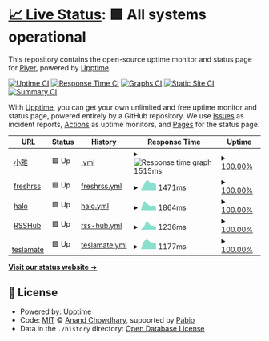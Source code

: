 # [📈 Live Status](https://Plyer.github.io/upptime): <!--live status--> **🟩 All systems operational**

This repository contains the open-source uptime monitor and status page for [Plyer](https://Plyer.github.io/upptime), powered by [Upptime](https://github.com/upptime/upptime).

[![Uptime CI](https://github.com/Plyer/upptime/workflows/Uptime%20CI/badge.svg)](https://github.com/Plyer/upptime/actions?query=workflow%3A%22Uptime+CI%22)
[![Response Time CI](https://github.com/Plyer/upptime/workflows/Response%20Time%20CI/badge.svg)](https://github.com/Plyer/upptime/actions?query=workflow%3A%22Response+Time+CI%22)
[![Graphs CI](https://github.com/Plyer/upptime/workflows/Graphs%20CI/badge.svg)](https://github.com/Plyer/upptime/actions?query=workflow%3A%22Graphs+CI%22)
[![Static Site CI](https://github.com/Plyer/upptime/workflows/Static%20Site%20CI/badge.svg)](https://github.com/Plyer/upptime/actions?query=workflow%3A%22Static+Site+CI%22)
[![Summary CI](https://github.com/Plyer/upptime/workflows/Summary%20CI/badge.svg)](https://github.com/Plyer/upptime/actions?query=workflow%3A%22Summary+CI%22)

With [Upptime](https://upptime.js.org), you can get your own unlimited and free uptime monitor and status page, powered entirely by a GitHub repository. We use [Issues](https://github.com/Plyer/upptime/issues) as incident reports, [Actions](https://github.com/Plyer/upptime/actions) as uptime monitors, and [Pages](https://Plyer.github.io/upptime) for the status page.

<!--start: status pages-->
<!-- This summary is generated by Upptime (https://github.com/upptime/upptime) -->
<!-- Do not edit this manually, your changes will be overwritten -->
<!-- prettier-ignore -->
| URL | Status | History | Response Time | Uptime |
| --- | ------ | ------- | ------------- | ------ |
| <img alt="" src="https://icons.duckduckgo.com/ip3/xiaoya.flyago.cn.ico" height="13"> [小雅](https://xiaoya.flyago.cn) | 🟩 Up | [.yml](https://github.com/Plyer/uptime/commits/HEAD/history/.yml) | <details><summary><img alt="Response time graph" src="./graphs//response-time-week.png" height="20"> 1515ms</summary><br><a href="https://Plyer.github.io/uptime6/history/"><img alt="Response time 1515" src="https://img.shields.io/endpoint?url=https%3A%2F%2Fraw.githubusercontent.com%2FPlyer%2Fuptime%2FHEAD%2Fapi%2F%2Fresponse-time.json"></a><br><a href="https://Plyer.github.io/uptime6/history/"><img alt="24-hour response time 1515" src="https://img.shields.io/endpoint?url=https%3A%2F%2Fraw.githubusercontent.com%2FPlyer%2Fuptime%2FHEAD%2Fapi%2F%2Fresponse-time-day.json"></a><br><a href="https://Plyer.github.io/uptime6/history/"><img alt="7-day response time 1515" src="https://img.shields.io/endpoint?url=https%3A%2F%2Fraw.githubusercontent.com%2FPlyer%2Fuptime%2FHEAD%2Fapi%2F%2Fresponse-time-week.json"></a><br><a href="https://Plyer.github.io/uptime6/history/"><img alt="30-day response time 1515" src="https://img.shields.io/endpoint?url=https%3A%2F%2Fraw.githubusercontent.com%2FPlyer%2Fuptime%2FHEAD%2Fapi%2F%2Fresponse-time-month.json"></a><br><a href="https://Plyer.github.io/uptime6/history/"><img alt="1-year response time 1515" src="https://img.shields.io/endpoint?url=https%3A%2F%2Fraw.githubusercontent.com%2FPlyer%2Fuptime%2FHEAD%2Fapi%2F%2Fresponse-time-year.json"></a></details> | <details><summary><a href="https://Plyer.github.io/uptime6/history/">100.00%</a></summary><a href="https://Plyer.github.io/uptime6/history/"><img alt="All-time uptime 100.00%" src="https://img.shields.io/endpoint?url=https%3A%2F%2Fraw.githubusercontent.com%2FPlyer%2Fuptime%2FHEAD%2Fapi%2F%2Fuptime.json"></a><br><a href="https://Plyer.github.io/uptime6/history/"><img alt="24-hour uptime 100.00%" src="https://img.shields.io/endpoint?url=https%3A%2F%2Fraw.githubusercontent.com%2FPlyer%2Fuptime%2FHEAD%2Fapi%2F%2Fuptime-day.json"></a><br><a href="https://Plyer.github.io/uptime6/history/"><img alt="7-day uptime 100.00%" src="https://img.shields.io/endpoint?url=https%3A%2F%2Fraw.githubusercontent.com%2FPlyer%2Fuptime%2FHEAD%2Fapi%2F%2Fuptime-week.json"></a><br><a href="https://Plyer.github.io/uptime6/history/"><img alt="30-day uptime 100.00%" src="https://img.shields.io/endpoint?url=https%3A%2F%2Fraw.githubusercontent.com%2FPlyer%2Fuptime%2FHEAD%2Fapi%2F%2Fuptime-month.json"></a><br><a href="https://Plyer.github.io/uptime6/history/"><img alt="1-year uptime 100.00%" src="https://img.shields.io/endpoint?url=https%3A%2F%2Fraw.githubusercontent.com%2FPlyer%2Fuptime%2FHEAD%2Fapi%2F%2Fuptime-year.json"></a></details>
| <img alt="" src="https://icons.duckduckgo.com/ip3/freshrss.flyago.cn.ico" height="13"> [freshrss](https://freshrss.flyago.cn) | 🟩 Up | [freshrss.yml](https://github.com/Plyer/uptime/commits/HEAD/history/freshrss.yml) | <details><summary><img alt="Response time graph" src="./graphs/freshrss/response-time-week.png" height="20"> 1471ms</summary><br><a href="https://Plyer.github.io/uptime6/history/freshrss"><img alt="Response time 1471" src="https://img.shields.io/endpoint?url=https%3A%2F%2Fraw.githubusercontent.com%2FPlyer%2Fuptime%2FHEAD%2Fapi%2Ffreshrss%2Fresponse-time.json"></a><br><a href="https://Plyer.github.io/uptime6/history/freshrss"><img alt="24-hour response time 1471" src="https://img.shields.io/endpoint?url=https%3A%2F%2Fraw.githubusercontent.com%2FPlyer%2Fuptime%2FHEAD%2Fapi%2Ffreshrss%2Fresponse-time-day.json"></a><br><a href="https://Plyer.github.io/uptime6/history/freshrss"><img alt="7-day response time 1471" src="https://img.shields.io/endpoint?url=https%3A%2F%2Fraw.githubusercontent.com%2FPlyer%2Fuptime%2FHEAD%2Fapi%2Ffreshrss%2Fresponse-time-week.json"></a><br><a href="https://Plyer.github.io/uptime6/history/freshrss"><img alt="30-day response time 1471" src="https://img.shields.io/endpoint?url=https%3A%2F%2Fraw.githubusercontent.com%2FPlyer%2Fuptime%2FHEAD%2Fapi%2Ffreshrss%2Fresponse-time-month.json"></a><br><a href="https://Plyer.github.io/uptime6/history/freshrss"><img alt="1-year response time 1471" src="https://img.shields.io/endpoint?url=https%3A%2F%2Fraw.githubusercontent.com%2FPlyer%2Fuptime%2FHEAD%2Fapi%2Ffreshrss%2Fresponse-time-year.json"></a></details> | <details><summary><a href="https://Plyer.github.io/uptime6/history/freshrss">100.00%</a></summary><a href="https://Plyer.github.io/uptime6/history/freshrss"><img alt="All-time uptime 100.00%" src="https://img.shields.io/endpoint?url=https%3A%2F%2Fraw.githubusercontent.com%2FPlyer%2Fuptime%2FHEAD%2Fapi%2Ffreshrss%2Fuptime.json"></a><br><a href="https://Plyer.github.io/uptime6/history/freshrss"><img alt="24-hour uptime 100.00%" src="https://img.shields.io/endpoint?url=https%3A%2F%2Fraw.githubusercontent.com%2FPlyer%2Fuptime%2FHEAD%2Fapi%2Ffreshrss%2Fuptime-day.json"></a><br><a href="https://Plyer.github.io/uptime6/history/freshrss"><img alt="7-day uptime 100.00%" src="https://img.shields.io/endpoint?url=https%3A%2F%2Fraw.githubusercontent.com%2FPlyer%2Fuptime%2FHEAD%2Fapi%2Ffreshrss%2Fuptime-week.json"></a><br><a href="https://Plyer.github.io/uptime6/history/freshrss"><img alt="30-day uptime 100.00%" src="https://img.shields.io/endpoint?url=https%3A%2F%2Fraw.githubusercontent.com%2FPlyer%2Fuptime%2FHEAD%2Fapi%2Ffreshrss%2Fuptime-month.json"></a><br><a href="https://Plyer.github.io/uptime6/history/freshrss"><img alt="1-year uptime 100.00%" src="https://img.shields.io/endpoint?url=https%3A%2F%2Fraw.githubusercontent.com%2FPlyer%2Fuptime%2FHEAD%2Fapi%2Ffreshrss%2Fuptime-year.json"></a></details>
| <img alt="" src="https://icons.duckduckgo.com/ip3/blog.flyago.cn.ico" height="13"> [halo](https://blog.flyago.cn) | 🟩 Up | [halo.yml](https://github.com/Plyer/uptime/commits/HEAD/history/halo.yml) | <details><summary><img alt="Response time graph" src="./graphs/halo/response-time-week.png" height="20"> 1864ms</summary><br><a href="https://Plyer.github.io/uptime6/history/halo"><img alt="Response time 1864" src="https://img.shields.io/endpoint?url=https%3A%2F%2Fraw.githubusercontent.com%2FPlyer%2Fuptime%2FHEAD%2Fapi%2Fhalo%2Fresponse-time.json"></a><br><a href="https://Plyer.github.io/uptime6/history/halo"><img alt="24-hour response time 1864" src="https://img.shields.io/endpoint?url=https%3A%2F%2Fraw.githubusercontent.com%2FPlyer%2Fuptime%2FHEAD%2Fapi%2Fhalo%2Fresponse-time-day.json"></a><br><a href="https://Plyer.github.io/uptime6/history/halo"><img alt="7-day response time 1864" src="https://img.shields.io/endpoint?url=https%3A%2F%2Fraw.githubusercontent.com%2FPlyer%2Fuptime%2FHEAD%2Fapi%2Fhalo%2Fresponse-time-week.json"></a><br><a href="https://Plyer.github.io/uptime6/history/halo"><img alt="30-day response time 1864" src="https://img.shields.io/endpoint?url=https%3A%2F%2Fraw.githubusercontent.com%2FPlyer%2Fuptime%2FHEAD%2Fapi%2Fhalo%2Fresponse-time-month.json"></a><br><a href="https://Plyer.github.io/uptime6/history/halo"><img alt="1-year response time 1864" src="https://img.shields.io/endpoint?url=https%3A%2F%2Fraw.githubusercontent.com%2FPlyer%2Fuptime%2FHEAD%2Fapi%2Fhalo%2Fresponse-time-year.json"></a></details> | <details><summary><a href="https://Plyer.github.io/uptime6/history/halo">100.00%</a></summary><a href="https://Plyer.github.io/uptime6/history/halo"><img alt="All-time uptime 100.00%" src="https://img.shields.io/endpoint?url=https%3A%2F%2Fraw.githubusercontent.com%2FPlyer%2Fuptime%2FHEAD%2Fapi%2Fhalo%2Fuptime.json"></a><br><a href="https://Plyer.github.io/uptime6/history/halo"><img alt="24-hour uptime 100.00%" src="https://img.shields.io/endpoint?url=https%3A%2F%2Fraw.githubusercontent.com%2FPlyer%2Fuptime%2FHEAD%2Fapi%2Fhalo%2Fuptime-day.json"></a><br><a href="https://Plyer.github.io/uptime6/history/halo"><img alt="7-day uptime 100.00%" src="https://img.shields.io/endpoint?url=https%3A%2F%2Fraw.githubusercontent.com%2FPlyer%2Fuptime%2FHEAD%2Fapi%2Fhalo%2Fuptime-week.json"></a><br><a href="https://Plyer.github.io/uptime6/history/halo"><img alt="30-day uptime 100.00%" src="https://img.shields.io/endpoint?url=https%3A%2F%2Fraw.githubusercontent.com%2FPlyer%2Fuptime%2FHEAD%2Fapi%2Fhalo%2Fuptime-month.json"></a><br><a href="https://Plyer.github.io/uptime6/history/halo"><img alt="1-year uptime 100.00%" src="https://img.shields.io/endpoint?url=https%3A%2F%2Fraw.githubusercontent.com%2FPlyer%2Fuptime%2FHEAD%2Fapi%2Fhalo%2Fuptime-year.json"></a></details>
| <img alt="" src="https://icons.duckduckgo.com/ip3/rsshub.flyago.cn.ico" height="13"> [RSSHub](https://rsshub.flyago.cn) | 🟩 Up | [rss-hub.yml](https://github.com/Plyer/uptime/commits/HEAD/history/rss-hub.yml) | <details><summary><img alt="Response time graph" src="./graphs/rss-hub/response-time-week.png" height="20"> 1236ms</summary><br><a href="https://Plyer.github.io/uptime6/history/rss-hub"><img alt="Response time 1236" src="https://img.shields.io/endpoint?url=https%3A%2F%2Fraw.githubusercontent.com%2FPlyer%2Fuptime%2FHEAD%2Fapi%2Frss-hub%2Fresponse-time.json"></a><br><a href="https://Plyer.github.io/uptime6/history/rss-hub"><img alt="24-hour response time 1236" src="https://img.shields.io/endpoint?url=https%3A%2F%2Fraw.githubusercontent.com%2FPlyer%2Fuptime%2FHEAD%2Fapi%2Frss-hub%2Fresponse-time-day.json"></a><br><a href="https://Plyer.github.io/uptime6/history/rss-hub"><img alt="7-day response time 1236" src="https://img.shields.io/endpoint?url=https%3A%2F%2Fraw.githubusercontent.com%2FPlyer%2Fuptime%2FHEAD%2Fapi%2Frss-hub%2Fresponse-time-week.json"></a><br><a href="https://Plyer.github.io/uptime6/history/rss-hub"><img alt="30-day response time 1236" src="https://img.shields.io/endpoint?url=https%3A%2F%2Fraw.githubusercontent.com%2FPlyer%2Fuptime%2FHEAD%2Fapi%2Frss-hub%2Fresponse-time-month.json"></a><br><a href="https://Plyer.github.io/uptime6/history/rss-hub"><img alt="1-year response time 1236" src="https://img.shields.io/endpoint?url=https%3A%2F%2Fraw.githubusercontent.com%2FPlyer%2Fuptime%2FHEAD%2Fapi%2Frss-hub%2Fresponse-time-year.json"></a></details> | <details><summary><a href="https://Plyer.github.io/uptime6/history/rss-hub">100.00%</a></summary><a href="https://Plyer.github.io/uptime6/history/rss-hub"><img alt="All-time uptime 100.00%" src="https://img.shields.io/endpoint?url=https%3A%2F%2Fraw.githubusercontent.com%2FPlyer%2Fuptime%2FHEAD%2Fapi%2Frss-hub%2Fuptime.json"></a><br><a href="https://Plyer.github.io/uptime6/history/rss-hub"><img alt="24-hour uptime 100.00%" src="https://img.shields.io/endpoint?url=https%3A%2F%2Fraw.githubusercontent.com%2FPlyer%2Fuptime%2FHEAD%2Fapi%2Frss-hub%2Fuptime-day.json"></a><br><a href="https://Plyer.github.io/uptime6/history/rss-hub"><img alt="7-day uptime 100.00%" src="https://img.shields.io/endpoint?url=https%3A%2F%2Fraw.githubusercontent.com%2FPlyer%2Fuptime%2FHEAD%2Fapi%2Frss-hub%2Fuptime-week.json"></a><br><a href="https://Plyer.github.io/uptime6/history/rss-hub"><img alt="30-day uptime 100.00%" src="https://img.shields.io/endpoint?url=https%3A%2F%2Fraw.githubusercontent.com%2FPlyer%2Fuptime%2FHEAD%2Fapi%2Frss-hub%2Fuptime-month.json"></a><br><a href="https://Plyer.github.io/uptime6/history/rss-hub"><img alt="1-year uptime 100.00%" src="https://img.shields.io/endpoint?url=https%3A%2F%2Fraw.githubusercontent.com%2FPlyer%2Fuptime%2FHEAD%2Fapi%2Frss-hub%2Fuptime-year.json"></a></details>
| <img alt="" src="https://icons.duckduckgo.com/ip3/flyago.cn.ico" height="13"> [teslamate](https://flyago.cn/site.webmanifest) | 🟩 Up | [teslamate.yml](https://github.com/Plyer/uptime/commits/HEAD/history/teslamate.yml) | <details><summary><img alt="Response time graph" src="./graphs/teslamate/response-time-week.png" height="20"> 1177ms</summary><br><a href="https://Plyer.github.io/uptime6/history/teslamate"><img alt="Response time 1177" src="https://img.shields.io/endpoint?url=https%3A%2F%2Fraw.githubusercontent.com%2FPlyer%2Fuptime%2FHEAD%2Fapi%2Fteslamate%2Fresponse-time.json"></a><br><a href="https://Plyer.github.io/uptime6/history/teslamate"><img alt="24-hour response time 1177" src="https://img.shields.io/endpoint?url=https%3A%2F%2Fraw.githubusercontent.com%2FPlyer%2Fuptime%2FHEAD%2Fapi%2Fteslamate%2Fresponse-time-day.json"></a><br><a href="https://Plyer.github.io/uptime6/history/teslamate"><img alt="7-day response time 1177" src="https://img.shields.io/endpoint?url=https%3A%2F%2Fraw.githubusercontent.com%2FPlyer%2Fuptime%2FHEAD%2Fapi%2Fteslamate%2Fresponse-time-week.json"></a><br><a href="https://Plyer.github.io/uptime6/history/teslamate"><img alt="30-day response time 1177" src="https://img.shields.io/endpoint?url=https%3A%2F%2Fraw.githubusercontent.com%2FPlyer%2Fuptime%2FHEAD%2Fapi%2Fteslamate%2Fresponse-time-month.json"></a><br><a href="https://Plyer.github.io/uptime6/history/teslamate"><img alt="1-year response time 1177" src="https://img.shields.io/endpoint?url=https%3A%2F%2Fraw.githubusercontent.com%2FPlyer%2Fuptime%2FHEAD%2Fapi%2Fteslamate%2Fresponse-time-year.json"></a></details> | <details><summary><a href="https://Plyer.github.io/uptime6/history/teslamate">100.00%</a></summary><a href="https://Plyer.github.io/uptime6/history/teslamate"><img alt="All-time uptime 100.00%" src="https://img.shields.io/endpoint?url=https%3A%2F%2Fraw.githubusercontent.com%2FPlyer%2Fuptime%2FHEAD%2Fapi%2Fteslamate%2Fuptime.json"></a><br><a href="https://Plyer.github.io/uptime6/history/teslamate"><img alt="24-hour uptime 100.00%" src="https://img.shields.io/endpoint?url=https%3A%2F%2Fraw.githubusercontent.com%2FPlyer%2Fuptime%2FHEAD%2Fapi%2Fteslamate%2Fuptime-day.json"></a><br><a href="https://Plyer.github.io/uptime6/history/teslamate"><img alt="7-day uptime 100.00%" src="https://img.shields.io/endpoint?url=https%3A%2F%2Fraw.githubusercontent.com%2FPlyer%2Fuptime%2FHEAD%2Fapi%2Fteslamate%2Fuptime-week.json"></a><br><a href="https://Plyer.github.io/uptime6/history/teslamate"><img alt="30-day uptime 100.00%" src="https://img.shields.io/endpoint?url=https%3A%2F%2Fraw.githubusercontent.com%2FPlyer%2Fuptime%2FHEAD%2Fapi%2Fteslamate%2Fuptime-month.json"></a><br><a href="https://Plyer.github.io/uptime6/history/teslamate"><img alt="1-year uptime 100.00%" src="https://img.shields.io/endpoint?url=https%3A%2F%2Fraw.githubusercontent.com%2FPlyer%2Fuptime%2FHEAD%2Fapi%2Fteslamate%2Fuptime-year.json"></a></details>

<!--end: status pages-->

[**Visit our status website →**](https://Plyer.github.io/upptime)

## 📄 License

- Powered by: [Upptime](https://github.com/upptime/upptime)
- Code: [MIT](./LICENSE) © [Anand Chowdhary](https://anandchowdhary.com), supported by [Pabio](https://pabio.com)
- Data in the `./history` directory: [Open Database License](https://opendatacommons.org/licenses/odbl/1-0/)
